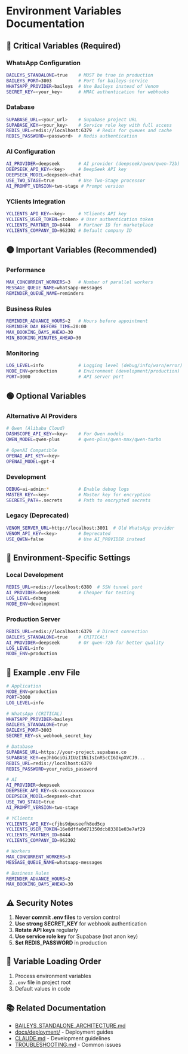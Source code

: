 # Environment Variables Documentation

## 🔴 Critical Variables (Required)

### WhatsApp Configuration
```bash
BAILEYS_STANDALONE=true    # MUST be true in production
BAILEYS_PORT=3003          # Port for baileys-service
WHATSAPP_PROVIDER=baileys  # Use Baileys instead of Venom
SECRET_KEY=<your_key>      # HMAC authentication for webhooks
```

### Database
```bash
SUPABASE_URL=<your_url>    # Supabase project URL
SUPABASE_KEY=<your_key>    # Service role key with full access
REDIS_URL=redis://localhost:6379  # Redis for queues and cache
REDIS_PASSWORD=<password>  # Redis authentication
```

### AI Configuration
```bash
AI_PROVIDER=deepseek       # AI provider (deepseek/qwen/qwen-72b)
DEEPSEEK_API_KEY=<key>     # DeepSeek API key
DEEPSEEK_MODEL=deepseek-chat
USE_TWO_STAGE=true         # Use Two-Stage processor
AI_PROMPT_VERSION=two-stage # Prompt version
```

### YClients Integration
```bash
YCLIENTS_API_KEY=<key>     # YClients API key
YCLIENTS_USER_TOKEN=<token> # User authentication token
YCLIENTS_PARTNER_ID=8444   # Partner ID for marketplace
YCLIENTS_COMPANY_ID=962302 # Default company ID
```

## 🟡 Important Variables (Recommended)

### Performance
```bash
MAX_CONCURRENT_WORKERS=3   # Number of parallel workers
MESSAGE_QUEUE_NAME=whatsapp-messages
REMINDER_QUEUE_NAME=reminders
```

### Business Rules
```bash
REMINDER_ADVANCE_HOURS=2   # Hours before appointment
REMINDER_DAY_BEFORE_TIME=20:00
MAX_BOOKING_DAYS_AHEAD=30
MIN_BOOKING_MINUTES_AHEAD=30
```

### Monitoring
```bash
LOG_LEVEL=info             # Logging level (debug/info/warn/error)
NODE_ENV=production        # Environment (development/production)
PORT=3000                  # API server port
```

## 🟢 Optional Variables

### Alternative AI Providers
```bash
# Qwen (Alibaba Cloud)
DASHSCOPE_API_KEY=<key>    # For Qwen models
QWEN_MODEL=qwen-plus       # qwen-plus/qwen-max/qwen-turbo

# OpenAI Compatible
OPENAI_API_KEY=<key>
OPENAI_MODEL=gpt-4
```

### Development
```bash
DEBUG=ai-admin:*           # Enable debug logs
MASTER_KEY=<key>           # Master key for encryption
SECRETS_PATH=.secrets      # Path to encrypted secrets
```

### Legacy (Deprecated)
```bash
VENOM_SERVER_URL=http://localhost:3001  # Old WhatsApp provider
VENOM_API_KEY=<key>        # Deprecated
USE_QWEN=false             # Use AI_PROVIDER instead
```

## 🔧 Environment-Specific Settings

### Local Development
```bash
REDIS_URL=redis://localhost:6380  # SSH tunnel port
AI_PROVIDER=deepseek       # Cheaper for testing
LOG_LEVEL=debug
NODE_ENV=development
```

### Production Server
```bash
REDIS_URL=redis://localhost:6379  # Direct connection
BAILEYS_STANDALONE=true    # CRITICAL!
AI_PROVIDER=deepseek       # Or qwen-72b for better quality
LOG_LEVEL=info
NODE_ENV=production
```

## 📝 Example .env File

```bash
# Application
NODE_ENV=production
PORT=3000
LOG_LEVEL=info

# WhatsApp (CRITICAL)
WHATSAPP_PROVIDER=baileys
BAILEYS_STANDALONE=true
BAILEYS_PORT=3003
SECRET_KEY=sk_webhook_secret_key

# Database
SUPABASE_URL=https://your-project.supabase.co
SUPABASE_KEY=eyJhbGciOiJIUzI1NiIsInR5cCI6IkpXVCJ9...
REDIS_URL=redis://localhost:6379
REDIS_PASSWORD=your_redis_password

# AI
AI_PROVIDER=deepseek
DEEPSEEK_API_KEY=sk-xxxxxxxxxxxxx
DEEPSEEK_MODEL=deepseek-chat
USE_TWO_STAGE=true
AI_PROMPT_VERSION=two-stage

# YClients
YCLIENTS_API_KEY=cfjbs9dpuseefh8ed5cp
YCLIENTS_USER_TOKEN=16e0dffa0d71350dcb83381e03e7af29
YCLIENTS_PARTNER_ID=8444
YCLIENTS_COMPANY_ID=962302

# Workers
MAX_CONCURRENT_WORKERS=3
MESSAGE_QUEUE_NAME=whatsapp-messages

# Business Rules
REMINDER_ADVANCE_HOURS=2
MAX_BOOKING_DAYS_AHEAD=30
```

## ⚠️ Security Notes

1. **Never commit .env files** to version control
2. **Use strong SECRET_KEY** for webhook authentication
3. **Rotate API keys** regularly
4. **Use service role key** for Supabase (not anon key)
5. **Set REDIS_PASSWORD** in production

## 🔄 Variable Loading Order

1. Process environment variables
2. `.env` file in project root
3. Default values in code

## 📚 Related Documentation

- [BAILEYS_STANDALONE_ARCHITECTURE.md](BAILEYS_STANDALONE_ARCHITECTURE.md)
- [docs/deployment/](deployment/) - Deployment guides
- [CLAUDE.md](../CLAUDE.md) - Development guidelines
- [TROUBLESHOOTING.md](TROUBLESHOOTING.md) - Common issues